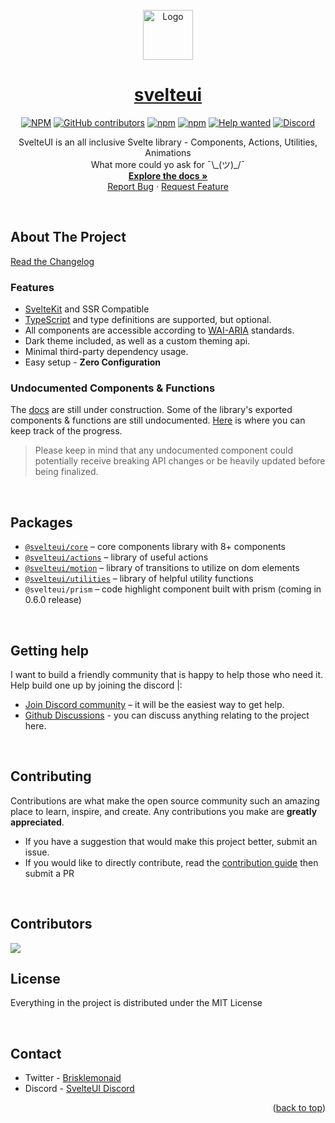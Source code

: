 <div id="top"></div>

<br />
<div align="center">
   <img src="gallery/Logo.png" alt="Logo" width="80" height="80">
  <a href="https://github.com/svelteuidev/svelteui">
    <h1 align="center">svelteui</h1>
  </a>

[![NPM](https://img.shields.io/github/license/svelteuidev/svelteui)](https://github.com/svelteuidev/svelteui/blob/main/LICENSE)
[![GitHub contributors](https://img.shields.io/github/contributors/svelteuidev/svelteui)](https://github.com/svelteuidev/svelteui/graphs/contributors)
[![npm](https://img.shields.io/npm/v/@svelteuidev/core)](https://www.npmjs.com/package/@svelteuidev/core)
[![npm](https://img.shields.io/npm/dm/@svelteuidev/core)](https://www.npmjs.com/package/@svelteuidev/core)
[![Help wanted](https://img.shields.io/github/labels/svelteuidev/svelteui/help%20wanted?label=Contribute)](https://github.com/svelteuidev/svelteui/labels/help%20wanted)
[![Discord](https://img.shields.io/badge/Chat%20on-Discord-%235865f2)](https://discord.gg/2J2xmzCS79)

  <p align="center">
   SvelteUI is an all inclusive Svelte library - Components, Actions, Utilities, Animations <br /> What more could yo ask for ¯\_(ツ)_/¯
    <br />
    <a href="https://svelteui-docs.vercel.app/"><strong>Explore the docs »</strong></a>
    <br />
    <a href="https://github.com/svelteuidev/svelteui/issues">Report Bug</a>
    ·
    <a href="https://github.com/svelteuidev/svelteui/issues">Request Feature</a>
  </p>
</div>

<br />

## **About The Project**

[Read the Changelog](https://svelteui-docs.vercel.app/docs/changelog)

### Features

- [SvelteKit](https://kit.svelte.dev/) and SSR Compatible
- [TypeScript](https://typescriptlang.org/) and type definitions are supported, but optional.
- All components are accessible according to [WAI-ARIA](https://www.w3.org/WAI/standards-guidelines/aria/) standards.
- Dark theme included, as well as a custom theming api.
- Minimal third-party dependency usage.
- Easy setup - **Zero Configuration**

### Undocumented Components & Functions

The [docs](https://svelteui-docs.vercel.app/) are still under construction. Some of the library's exported components & functions are still undocumented. [Here](https://github.com/svelteuidev/svelteui/issues/15) is where you can keep track of the progress.

> Please keep in mind that any undocumented component could potentially receive breaking API changes or be heavily updated before being finalized.

<br />

## Packages

- [`@svelteui/core`](https://svelteui-docs.vercel.app/docs/core/button) – core components library with 8+ components
- [`@svelteui/actions`](https://svelteui-docs.vercel.app/docs/actions/use-click-outside) – library of useful actions
- [`@svelteui/motion`](https://svelteui-docs.vercel.app/docs/motion/typewriter) – library of transitions to utilize on dom elements
- [`@svelteui/utilities`](https://svelteui-docs.vercel.app/docs/utilities/os) – library of helpful utility functions
- `@svelteui/prism` – code highlight component built with prism (coming in 0.6.0 release)

<br />

## Getting help

I want to build a friendly community that is happy to help those who need it. Help build one up by joining the discord |:

- [Join Discord community](https://discord.gg/2J2xmzCS79) – it will be the easiest way to get help.
- [Github Discussions](https://github.com/svelteuidev/svelteui/discussions) - you can discuss anything relating to the project here.

<br />

## Contributing

Contributions are what make the open source community such an amazing place to learn, inspire, and create. Any contributions you make are **greatly appreciated**.

- If you have a suggestion that would make this project better, submit an issue.
- If you would like to directly contribute, read the [contribution guide](https://svelteui-docs.vercel.app/docs/contribute) then submit a PR

<br />

## Contributors

<a href="https://github.com/svelteuidev/svelteui/graphs/contributors">
  <img src="https://contrib.rocks/image?repo=svelteuidev/svelteui" />
</a>

<br />

## License

Everything in the project is distributed under the MIT License

<br />

## Contact

- Twitter - [Brisklemonaid](https://twitter.com/brisklemonaid)
- Discord - [SvelteUI Discord](https://discord.gg/2J2xmzCS79)

<p align="right">(<a href="#top">back to top</a>)</p>
